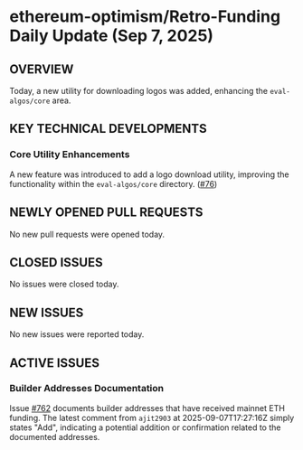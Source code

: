 # ethereum-optimism/Retro-Funding Daily Update (Sep 7, 2025)
## OVERVIEW 
Today, a new utility for downloading logos was added, enhancing the `eval-algos/core` area.

## KEY TECHNICAL DEVELOPMENTS

### Core Utility Enhancements
A new feature was introduced to add a logo download utility, improving the functionality within the `eval-algos/core` directory. ([#76](https://github.com/ethereum-optimism/Retro-Funding/pull/76))

## NEWLY OPENED PULL REQUESTS
No new pull requests were opened today.

## CLOSED ISSUES
No issues were closed today.

## NEW ISSUES
No new issues were reported today.

## ACTIVE ISSUES
### Builder Addresses Documentation
Issue [#762](https://github.com/ethereum-optimism/Retro-Funding/issues/762) documents builder addresses that have received mainnet ETH funding. The latest comment from `ajit2903` at 2025-09-07T17:27:16Z simply states "Add", indicating a potential addition or confirmation related to the documented addresses.